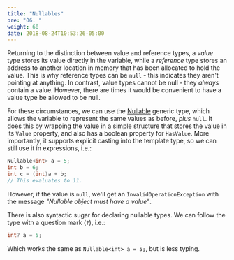 ```yaml
---
title: "Nullables"
pre: "06. "
weight: 60
date: 2018-08-24T10:53:26-05:00
---
```


Returning to the distinction between value and reference types, a _value_ type stores its value directly in the variable, while a _reference_ type stores an address to another location in memory that has been allocated to hold the value.  This is why reference types can be `null` - this indicates they aren't pointing at anything.  In contrast, value types cannot be null - they _always_ contain a value.  However, there are times it would be convenient to have a value type be allowed to be null.

For these circumstances, we can use the [Nullable<T>](https://docs.microsoft.com/en-us/dotnet/api/system.nullable-1) generic type, which allows the variable to represent the same values as before, _plus_ `null`.  It does this by wrapping the value in a simple structure that stores the value in its `Value` property, and also has a boolean property for `HasValue`.  More importantly, it supports explicit casting into the template type, so we can still use it in expressions, i.e.:

```csharp 
Nullable<int> a = 5;
int b = 6;
int c = (int)a + b;
// This evaluates to 11.
```

However, if the value is `null`, we'll get an `InvalidOperationException` with the message _"Nullable object must have a value"_.

There is also syntactic sugar for declaring nullable types.  We can follow the type with a question mark (`?`), i.e.:

```csharp
int? a = 5;
```

Which works the same as `Nullable<int> a = 5;`, but is less typing.